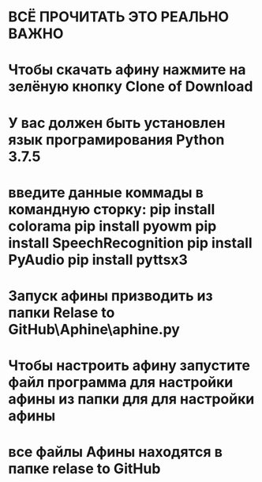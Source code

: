 # ВСЁ ПРОЧИТАТЬ ЭТО РЕАЛЬНО ВАЖНО
# Чтобы скачать афину нажмите на зелёную кнопку Clone of Download
# У вас должен быть установлен язык програмирования Python 3.7.5
# введите данные коммады в командную сторку: pip install colorama pip install pyowm pip install SpeechRecognition pip install PyAudio pip install pyttsx3
# Запуск афины призводить из папки Relase to GitHub\Aphine\aphine.py
# Чтобы настроить афину запустите файл программа для настройки афины из папки для для настройки афины 
# все файлы Афины находятся в папке relase to GitHub 
